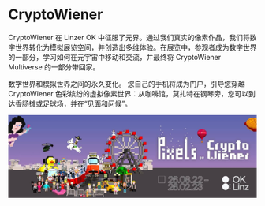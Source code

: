 # CryptoWiener

CryptoWiener 在 Linzer OK 中征服了元界。通过我们真实的像素作品，我们将数字世界转化为模拟展览空间，并创造出多维体验。在展览中，参观者成为数字世界的一部分，学习如何在元宇宙中移动和交流，并最终将 CryptoWiener Multiverse 的一部分带回家。

数字世界和模拟世界之间的永久变化。
您自己的手机将成为门户，引导您穿越 CryptoWiener 色彩缤纷的虚拟像素世界：从咖啡馆，莫扎特在钢琴旁，您可以到达香肠摊或足球场，并在“见面和问候”。

![nft](1500x500.jpg)

